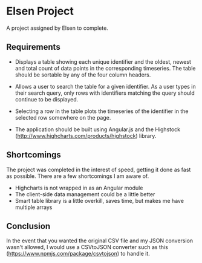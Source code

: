 # Elsen Project
A project assigned by Elsen to complete.

## Requirements
* Displays a table showing each unique identifier and the oldest, 
    newest and total count of data points in the corresponding timeseries. 
    The table should be sortable by any of the four column headers.

* Allows a user to search the table for a given identifier. As a user 
    types in their search query, only rows with identifiers matching the 
    query should continue to be displayed.

* Selecting a row in the table plots the timeseries of the identifier in 
    the selected row somewhere on the page.

* The application should be built using Angular.js and the Highstock 
    (http://www.highcharts.com/products/highstock) library.

## Shortcomings
The project was completed in the interest of speed, getting it done as fast as possible. There are a few shortcomings I am aware of.
* Highcharts is not wrapped in as an Angular module
* The client-side data management could be a little better
* Smart table library is a little overkill, saves time, but makes me have multiple arrays

## Conclusion
In the event that you wanted the original CSV file and my JSON conversion wasn't allowed, I would use a CSVtoJSON converter such as this (https://www.npmjs.com/package/csvtojson) to handle it.